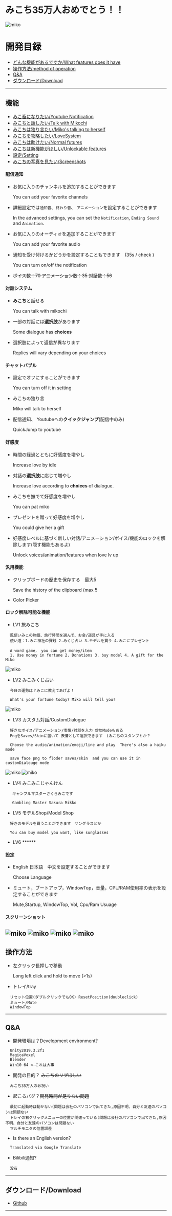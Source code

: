 みこち35万人おめでとう！！
===========================
![](/Pics/t.png "miko")

# 開発目録
* [どんな機能があるですか/What features does it have](#機能)
* [操作方法/method of operation](#操作方法)
* [Q&A](#qa)
* [ダウンロード/Download](#ダウンロードdownload)
------
## 機能
* [みこ畜になりたい/Youtube Notification](#配信通知)
* [みこちと話したい/Talk with Mikochi](#対話システム)
* [みこちは独り言たい/Miko's talking to herself](#チャットバブル)
* [みこちを攻略したい/LoveSystem](#好感度)
* [みこちは助けたい/Normal futures](#汎用機能)
* [みこちは新機能がほしい/Unlockable features](#ロック解除可能な機能)
* [設定/Setting](#設定)
* [みこちの写真を見たい/Screenshots](#スクリーンショット)
#### 配信通知
* お気に入りのチャンネルを追加することができます
  
  You can add your favorite channels
* 詳細設定では`通知音`、`終わり音`、 `アニメーション`を設定することができます
  
  In the advanced settings, you can set the `Notification`, `Ending Sound` and `Animation`.
* お気に入りのオーディオを追加することができます
  
  You can add your favorite audio
* 通知を受け付けるかどうかを設定することもできます　(35s / check )

  You can turn on/off the notification
* ~~ボイス数：70 アニメーション数：35 対話数：56~~
#### 対話システム
* **みこち**と話せる

  You can talk with mikochi
* 一部の対話には**選択肢**があります

  Some dialogue has **choices**
* 選択肢によって返信が異なります

  Replies will vary depending on your choices
#### チャットバブル
* 設定でオフにすることができます

  You can turn off it in setting 
* みこちの独り言

  Miko will talk to herself
* 配信通知、 Youtubeへの**クイックジャンプ**(配信中のみ)

  QuickJump to youtube
#### 好感度
* 時間の経過とともに好感度を増やし

  Increase love by idle
* 対話の**選択肢**に応じて増やし

  Increase love according to **choices** of dialogue.
* みこちを撫でて好感度を増やし

  You can pat miko
* プレゼントを贈って好感度を増やし

  You could give her a gift
* 好感度レベルに基づく新しい対話/アニメーション/ボイス/機能のロックを解除します(隠す機能もあるよ)

  Unlock voices/animation/features when love lv up
#### 汎用機能
* クリップボードの歴史を保存する　最大5

  Save the history of the clipboard (max 5
* Color Picker
#### ロック解除可能な機能
* LV1 旅みこち
```
  風使いみこの物語、旅行時間を選んで、お金/道具が手に入る
  使い道：1.みこ神社の賽銭 2.みくじ占い 3.モデルを買う 4.みこにプレゼント
  
  A word game， you can get money/item
  1. Use money in fortune 2. Donations 3. buy model 4. A gift for the Miko
```
![](/Pics/tra.png "miko")
* LV2 みこみくじ占い 
```
  今日の運勢は？みこに教えてあげよ！
  
  What's your fortune today? Miko will tell you!
```
  ![](/Pics/zp.png "miko")
* LV3 カスタム対話/CustomDialogue
```
  好きなボイス/アニメーション/表情/対話を入力 俳句Modeもある
  PngをSaves/Skinに置いて 表情として選択できます　(みこちのスタンプとか？
  
  Choose the audio/animation/emoji/line and play  There's also a haiku mode
  
  save face png to floder saves/skin  and you can use it in customDialouge mode
```
![](/Pics/haiku.png "miko")
![](/Pics/custom.gif "miko")   
* LV4 みこみこじゃんけん
```
   ギャンブルマスターさくらみこです
   
   Gambling Master Sakura Mikko
```
* LV5 モデルShop/Model Shop
```
  好きのモデルを買うことができます　サングラスとか
  
  You can buy model you want, like sunglasses
```
* LV6 ****** 
#### 設定
* English 日本語　中文を設定することができます

  Choose Language
* ミュート，ブートアップ，WindowTop，音量，CPU/RAM使用率の表示を設定することができます

  Mute,Startup, WindowTop, Vol, Cpu/Ram Usuage
#### スクリーンショット
![](/Pics/ks.gif "miko")
![](/Pics/d.png "miko")
![](/Pics/ks.png "miko")
![](/Pics/detail.png "miko")
------
## 操作方法
* 左クリック長押しで移動

  Long left click and hold to move (>1s)
* トレイ/tray
```
  リセット位置(ダブルクリックでもOK) ResetPosition(doubleclick)
  ミュート/Mute
  WindowTop
```
------
## Q&A
* 開発環境は？Development environment?
```
  Unity2019.3.2f1
  MagicaVoxel
  Blender
  Win10 64 <-これは大事
```
* 開発の目的？  ~~みこちのリプほしい~~
```
  みこち35万人のお祝い
```
* 起こるバグ？~~開発時間が足りない問題~~
```
  最初に起動時は動かない(問題は会社のパソコンで出てきた,原因不明、自分と友達のパソコンは問題ない
  トレイの右クリックメニューの位置が間違っている(問題は会社のパソコンで出てきた,原因不明、自分と友達のパソコンは問題ない
  マルチモニタの位置誤差
```
* Is there an English version?
```
  Translated via Google Translate
```
* Bilibili通知?
```
  没有
```
------
## ダウンロード/Download
* [Github]
------

[Github]:https://github.com/KizunaAIchan/MikoPeto/releases "Github"

